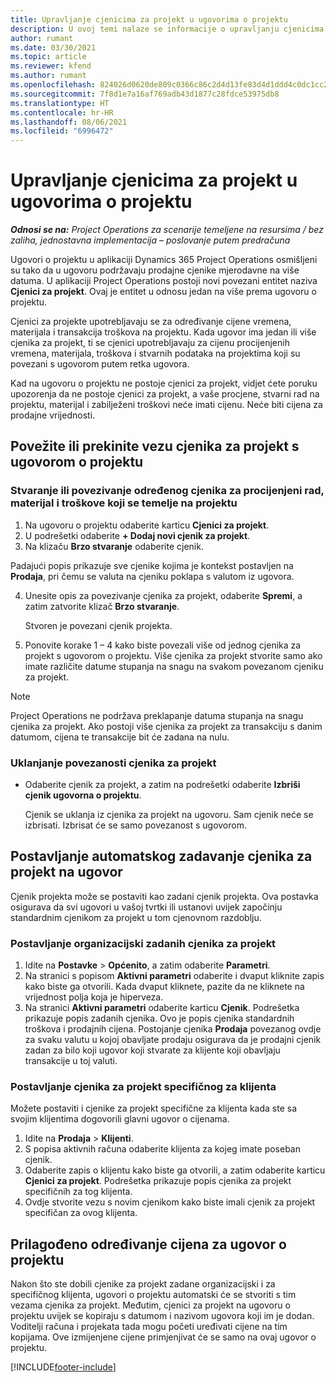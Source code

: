 ```yaml
---
title: Upravljanje cjenicima za projekt u ugovorima o projektu
description: U ovoj temi nalaze se informacije o upravljanju cjenicima za projekt u ugovorima o projektu.
author: rumant
ms.date: 03/30/2021
ms.topic: article
ms.reviewer: kfend
ms.author: rumant
ms.openlocfilehash: 824026d0620de809c0366c86c2d4d13fe83d4d1ddd4c0dc1cc2645ff712705d5
ms.sourcegitcommit: 7f8d1e7a16af769adb43d1877c28fdce53975db8
ms.translationtype: HT
ms.contentlocale: hr-HR
ms.lasthandoff: 08/06/2021
ms.locfileid: "6996472"
---
```

# <a name="manage-project-price-lists-on-project-contracts"></a>Upravljanje cjenicima za projekt u ugovorima o projektu

_**Odnosi se na:** Project Operations za scenarije temeljene na resursima / bez zaliha, jednostavna implementacija – poslovanje putem predračuna_

Ugovori o projektu u aplikaciji Dynamics 365 Project Operations osmišljeni su tako da u ugovoru podržavaju prodajne cjenike mjerodavne na više datuma. U aplikaciji Project Operations postoji novi povezani entitet naziva **Cjenici za projekt**. Ovaj je entitet u odnosu jedan na više prema ugovoru o projektu.

Cjenici za projekte upotrebljavaju se za određivanje cijene vremena, materijala i transakcija troškova na projektu. Kada ugovor ima jedan ili više cjenika za projekt, ti se cjenici upotrebljavaju za cijenu procijenjenih vremena, materijala, troškova i stvarnih podataka na projektima koji su povezani s ugovorom putem retka ugovora.

Kad na ugovoru o projektu ne postoje cjenici za projekt, vidjet ćete poruku upozorenja da ne postoje cjenici za projekt, a vaše procjene, stvarni rad na projektu, materijal i zabilježeni troškovi neće imati cijenu. Neće biti cijena za prodajne vrijednosti.

## <a name="associate-or-unassociate-a-project-price-list-on-a-project-contract"></a>Povežite ili prekinite vezu cjenika za projekt s ugovorom o projektu

### <a name="create-or-associate-a-specific-price-list-for-estimating-project-based-work-material-and-expenses"></a>Stvaranje ili povezivanje određenog cjenika za procijenjeni rad, materijal i troškove koji se temelje na projektu

1. Na ugovoru o projektu odaberite karticu **Cjenici za projekt**.
2. U podrešetki odaberite **+ Dodaj novi cjenik za projekt**.
3. Na klizaču **Brzo stvaranje** odaberite cjenik. 

  Padajući popis prikazuje sve cjenike kojima je kontekst postavljen na **Prodaja**, pri čemu se valuta na cjeniku poklapa s valutom iz ugovora.
  
4. Unesite opis za povezivanje cjenika za projekt, odaberite **Spremi**, a zatim zatvorite klizač **Brzo stvaranje**.

   Stvoren je povezani cjenik projekta.
   
5. Ponovite korake 1 – 4 kako biste povezali više od jednog cjenika za projekt s ugovorom o projektu. Više cjenika za projekt stvorite samo ako imate različite datume stupanja na snagu na svakom povezanom cjeniku za projekt.

> [!NOTE]
> Project Operations ne podržava preklapanje datuma stupanja na snagu cjenika za projekt. Ako postoji više cjenika za projekt za transakciju s danim datumom, cijena te transakcije bit će zadana na nulu.

### <a name="remove-a-project-price-list-association"></a>Uklanjanje povezanosti cjenika za projekt

- Odaberite cjenik za projekt, a zatim na podrešetki odaberite **Izbriši cjenik ugovorna o projektu**. 

  Cjenik se uklanja iz cjenika za projekt na ugovoru. Sam cjenik neće se izbrisati. Izbrisat će se samo povezanost s ugovorom.

## <a name="set-up-automatic-defaulting-of-project-price-lists-on-a-contract"></a>Postavljanje automatskog zadavanje cjenika za projekt na ugovor

Cjenik projekta može se postaviti kao zadani cjenik projekta. Ova postavka osigurava da svi ugovori u vašoj tvrtki ili ustanovi uvijek započinju standardnim cjenikom za projekt u tom cjenovnom razdoblju.

### <a name="set-up-the-organizational-default-for-project-price-lists"></a>Postavljanje organizacijski zadanih cjenika za projekt

1. Idite na **Postavke** > **Općenito**, a zatim odaberite **Parametri**.
2. Na stranici s popisom **Aktivni parametri** odaberite i dvaput kliknite zapis kako biste ga otvorili. Kada dvaput kliknete, pazite da ne kliknete na vrijednost polja koja je hiperveza. 
3. Na stranici **Aktivni parametri** odaberite karticu **Cjenik**. Podrešetka prikazuje popis zadanih cjenika. Ovo je popis cjenika standardnih troškova i prodajnih cijena. Postojanje cjenika **Prodaja** povezanog ovdje za svaku valutu u kojoj obavljate prodaju osigurava da je prodajni cjenik zadan za bilo koji ugovor koji stvarate za klijente koji obavljaju transakcije u toj valuti.

### <a name="set-up-a-customer-specific-project-price-list"></a>Postavljanje cjenika za projekt specifičnog za klijenta

Možete postaviti i cjenike za projekt specifične za klijenta kada ste sa svojim klijentima dogovorili glavni ugovor o cijenama.

1. Idite na **Prodaja** > **Klijenti**.
2. S popisa aktivnih računa odaberite klijenta za kojeg imate poseban cjenik.
3. Odaberite zapis o klijentu kako biste ga otvorili, a zatim odaberite karticu **Cjenici za projekt**. Podrešetka prikazuje popis cjenika za projekt specifičnih za tog klijenta. 
4. Ovdje stvorite vezu s novim cjenikom kako biste imali cjenik za projekt specifičan za ovog klijenta.

## <a name="custom-pricing-on-a-project-contract"></a>Prilagođeno određivanje cijena za ugovor o projektu

Nakon što ste dobili cjenike za projekt zadane organizacijski i za specifičnog klijenta, ugovori o projektu automatski će se stvoriti s tim vezama cjenika za projekt. Međutim, cjenici za projekt na ugovoru o projektu uvijek se kopiraju s datumom i nazivom ugovora koji im je dodan. Voditelji računa i projekata tada mogu početi uređivati cijene na tim kopijama. Ove izmijenjene cijene primjenjivat će se samo na ovaj ugovor o projektu.


[!INCLUDE[footer-include](../includes/footer-banner.md)]
